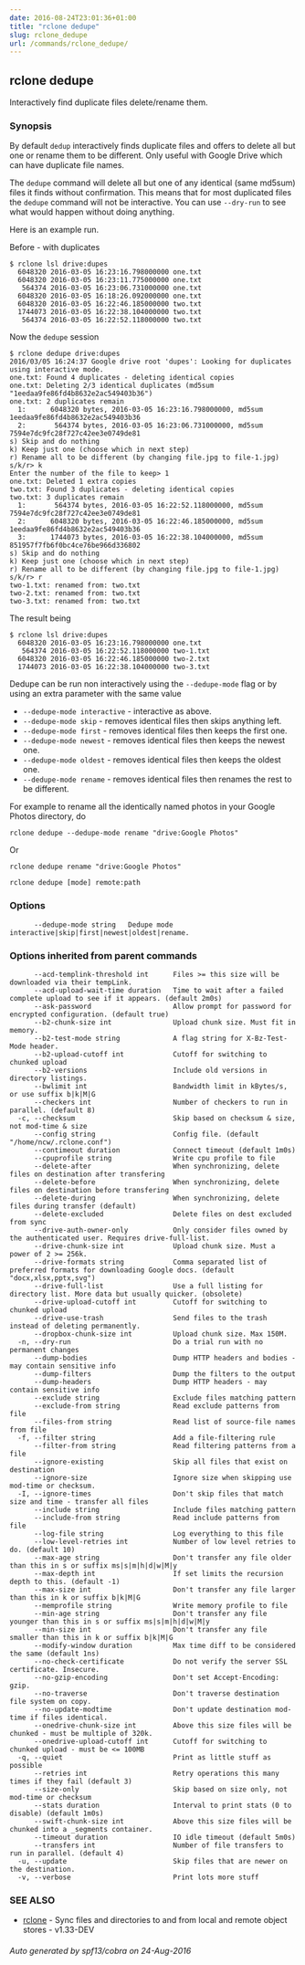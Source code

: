 ```yaml
---
date: 2016-08-24T23:01:36+01:00
title: "rclone dedupe"
slug: rclone_dedupe
url: /commands/rclone_dedupe/
---
```

## rclone dedupe

Interactively find duplicate files delete/rename them.

### Synopsis



By default `dedup` interactively finds duplicate files and offers to
delete all but one or rename them to be different. Only useful with
Google Drive which can have duplicate file names.

The `dedupe` command will delete all but one of any identical (same
md5sum) files it finds without confirmation.  This means that for most
duplicated files the `dedupe` command will not be interactive.  You
can use `--dry-run` to see what would happen without doing anything.

Here is an example run.

Before - with duplicates

    $ rclone lsl drive:dupes
      6048320 2016-03-05 16:23:16.798000000 one.txt
      6048320 2016-03-05 16:23:11.775000000 one.txt
       564374 2016-03-05 16:23:06.731000000 one.txt
      6048320 2016-03-05 16:18:26.092000000 one.txt
      6048320 2016-03-05 16:22:46.185000000 two.txt
      1744073 2016-03-05 16:22:38.104000000 two.txt
       564374 2016-03-05 16:22:52.118000000 two.txt

Now the `dedupe` session

    $ rclone dedupe drive:dupes
    2016/03/05 16:24:37 Google drive root 'dupes': Looking for duplicates using interactive mode.
    one.txt: Found 4 duplicates - deleting identical copies
    one.txt: Deleting 2/3 identical duplicates (md5sum "1eedaa9fe86fd4b8632e2ac549403b36")
    one.txt: 2 duplicates remain
      1:      6048320 bytes, 2016-03-05 16:23:16.798000000, md5sum 1eedaa9fe86fd4b8632e2ac549403b36
      2:       564374 bytes, 2016-03-05 16:23:06.731000000, md5sum 7594e7dc9fc28f727c42ee3e0749de81
    s) Skip and do nothing
    k) Keep just one (choose which in next step)
    r) Rename all to be different (by changing file.jpg to file-1.jpg)
    s/k/r> k
    Enter the number of the file to keep> 1
    one.txt: Deleted 1 extra copies
    two.txt: Found 3 duplicates - deleting identical copies
    two.txt: 3 duplicates remain
      1:       564374 bytes, 2016-03-05 16:22:52.118000000, md5sum 7594e7dc9fc28f727c42ee3e0749de81
      2:      6048320 bytes, 2016-03-05 16:22:46.185000000, md5sum 1eedaa9fe86fd4b8632e2ac549403b36
      3:      1744073 bytes, 2016-03-05 16:22:38.104000000, md5sum 851957f7fb6f0bc4ce76be966d336802
    s) Skip and do nothing
    k) Keep just one (choose which in next step)
    r) Rename all to be different (by changing file.jpg to file-1.jpg)
    s/k/r> r
    two-1.txt: renamed from: two.txt
    two-2.txt: renamed from: two.txt
    two-3.txt: renamed from: two.txt

The result being

    $ rclone lsl drive:dupes
      6048320 2016-03-05 16:23:16.798000000 one.txt
       564374 2016-03-05 16:22:52.118000000 two-1.txt
      6048320 2016-03-05 16:22:46.185000000 two-2.txt
      1744073 2016-03-05 16:22:38.104000000 two-3.txt

Dedupe can be run non interactively using the `--dedupe-mode` flag or by using an extra parameter with the same value

  * `--dedupe-mode interactive` - interactive as above.
  * `--dedupe-mode skip` - removes identical files then skips anything left.
  * `--dedupe-mode first` - removes identical files then keeps the first one.
  * `--dedupe-mode newest` - removes identical files then keeps the newest one.
  * `--dedupe-mode oldest` - removes identical files then keeps the oldest one.
  * `--dedupe-mode rename` - removes identical files then renames the rest to be different.

For example to rename all the identically named photos in your Google Photos directory, do

    rclone dedupe --dedupe-mode rename "drive:Google Photos"

Or

    rclone dedupe rename "drive:Google Photos"


```
rclone dedupe [mode] remote:path
```

### Options

```
      --dedupe-mode string   Dedupe mode interactive|skip|first|newest|oldest|rename.
```

### Options inherited from parent commands

```
      --acd-templink-threshold int      Files >= this size will be downloaded via their tempLink.
      --acd-upload-wait-time duration   Time to wait after a failed complete upload to see if it appears. (default 2m0s)
      --ask-password                    Allow prompt for password for encrypted configuration. (default true)
      --b2-chunk-size int               Upload chunk size. Must fit in memory.
      --b2-test-mode string             A flag string for X-Bz-Test-Mode header.
      --b2-upload-cutoff int            Cutoff for switching to chunked upload
      --b2-versions                     Include old versions in directory listings.
      --bwlimit int                     Bandwidth limit in kBytes/s, or use suffix b|k|M|G
      --checkers int                    Number of checkers to run in parallel. (default 8)
  -c, --checksum                        Skip based on checksum & size, not mod-time & size
      --config string                   Config file. (default "/home/ncw/.rclone.conf")
      --contimeout duration             Connect timeout (default 1m0s)
      --cpuprofile string               Write cpu profile to file
      --delete-after                    When synchronizing, delete files on destination after transfering
      --delete-before                   When synchronizing, delete files on destination before transfering
      --delete-during                   When synchronizing, delete files during transfer (default)
      --delete-excluded                 Delete files on dest excluded from sync
      --drive-auth-owner-only           Only consider files owned by the authenticated user. Requires drive-full-list.
      --drive-chunk-size int            Upload chunk size. Must a power of 2 >= 256k.
      --drive-formats string            Comma separated list of preferred formats for downloading Google docs. (default "docx,xlsx,pptx,svg")
      --drive-full-list                 Use a full listing for directory list. More data but usually quicker. (obsolete)
      --drive-upload-cutoff int         Cutoff for switching to chunked upload
      --drive-use-trash                 Send files to the trash instead of deleting permanently.
      --dropbox-chunk-size int          Upload chunk size. Max 150M.
  -n, --dry-run                         Do a trial run with no permanent changes
      --dump-bodies                     Dump HTTP headers and bodies - may contain sensitive info
      --dump-filters                    Dump the filters to the output
      --dump-headers                    Dump HTTP headers - may contain sensitive info
      --exclude string                  Exclude files matching pattern
      --exclude-from string             Read exclude patterns from file
      --files-from string               Read list of source-file names from file
  -f, --filter string                   Add a file-filtering rule
      --filter-from string              Read filtering patterns from a file
      --ignore-existing                 Skip all files that exist on destination
      --ignore-size                     Ignore size when skipping use mod-time or checksum.
  -I, --ignore-times                    Don't skip files that match size and time - transfer all files
      --include string                  Include files matching pattern
      --include-from string             Read include patterns from file
      --log-file string                 Log everything to this file
      --low-level-retries int           Number of low level retries to do. (default 10)
      --max-age string                  Don't transfer any file older than this in s or suffix ms|s|m|h|d|w|M|y
      --max-depth int                   If set limits the recursion depth to this. (default -1)
      --max-size int                    Don't transfer any file larger than this in k or suffix b|k|M|G
      --memprofile string               Write memory profile to file
      --min-age string                  Don't transfer any file younger than this in s or suffix ms|s|m|h|d|w|M|y
      --min-size int                    Don't transfer any file smaller than this in k or suffix b|k|M|G
      --modify-window duration          Max time diff to be considered the same (default 1ns)
      --no-check-certificate            Do not verify the server SSL certificate. Insecure.
      --no-gzip-encoding                Don't set Accept-Encoding: gzip.
      --no-traverse                     Don't traverse destination file system on copy.
      --no-update-modtime               Don't update destination mod-time if files identical.
      --onedrive-chunk-size int         Above this size files will be chunked - must be multiple of 320k.
      --onedrive-upload-cutoff int      Cutoff for switching to chunked upload - must be <= 100MB
  -q, --quiet                           Print as little stuff as possible
      --retries int                     Retry operations this many times if they fail (default 3)
      --size-only                       Skip based on size only, not mod-time or checksum
      --stats duration                  Interval to print stats (0 to disable) (default 1m0s)
      --swift-chunk-size int            Above this size files will be chunked into a _segments container.
      --timeout duration                IO idle timeout (default 5m0s)
      --transfers int                   Number of file transfers to run in parallel. (default 4)
  -u, --update                          Skip files that are newer on the destination.
  -v, --verbose                         Print lots more stuff
```

### SEE ALSO
* [rclone](/commands/rclone/)	 - Sync files and directories to and from local and remote object stores - v1.33-DEV

###### Auto generated by spf13/cobra on 24-Aug-2016
